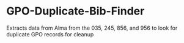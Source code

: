 # GPO-Duplicate-Bib-Finder
Extracts data from Alma from the 035, 245, 856, and 956 to look for duplicate GPO records for cleanup
